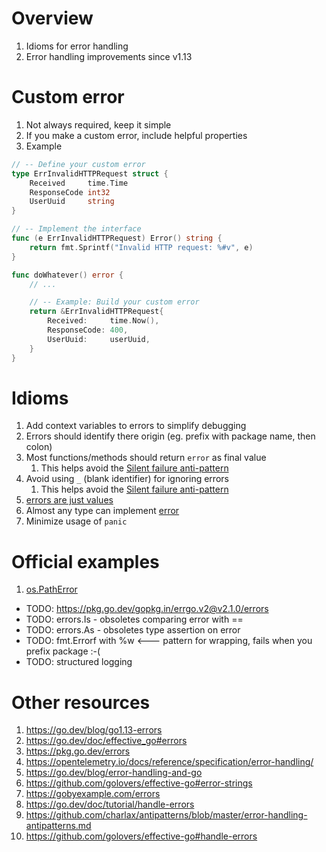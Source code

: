 # Overview
1. Idioms for error handling
1. Error handling improvements since v1.13


# Custom error
1. Not always required, keep it simple
1. If you make a custom error, include helpful properties
1. Example
```go
// -- Define your custom error
type ErrInvalidHTTPRequest struct {
	Received     time.Time
	ResponseCode int32
	UserUuid     string
}

// -- Implement the interface
func (e ErrInvalidHTTPRequest) Error() string {
	return fmt.Sprintf("Invalid HTTP request: %#v", e)
}

func doWhatever() error {
	// ...

    // -- Example: Build your custom error
	return &ErrInvalidHTTPRequest{
		Received:     time.Now(),
		ResponseCode: 400,
		UserUuid:     userUuid,
	}
}
```


# Idioms
1. Add context variables to errors to simplify debugging
1. Errors should identify there origin (eg. prefix with package name, then colon)
1. Most functions/methods should return `error` as final value
    1. This helps avoid the [Silent failure anti-pattern](https://en.wikipedia.org/wiki/Error_hiding)
1. Avoid using `_` (blank identifier) for ignoring errors
    1. This helps avoid the [Silent failure anti-pattern](https://en.wikipedia.org/wiki/Error_hiding)
1. [errors are just values](https://go.dev/blog/errors-are-values)
1. Almost any type can implement [error](https://pkg.go.dev/errors)
1. Minimize usage of `panic`


# Official examples
1. [os.PathError](https://pkg.go.dev/os#PathError)


- TODO: https://pkg.go.dev/gopkg.in/errgo.v2@v2.1.0/errors
- TODO: errors.Is - obsoletes comparing error with ==
- TODO: errors.As - obsoletes type assertion on error
- TODO: fmt.Errorf with %w  <--- pattern for wrapping, fails when you prefix package :-(
- TODO: structured logging


# Other resources
1. https://go.dev/blog/go1.13-errors
1. https://go.dev/doc/effective_go#errors
1. https://pkg.go.dev/errors
1. https://opentelemetry.io/docs/reference/specification/error-handling/
1. https://go.dev/blog/error-handling-and-go
1. https://github.com/golovers/effective-go#error-strings
1. https://gobyexample.com/errors
1. https://go.dev/doc/tutorial/handle-errors
1. https://github.com/charlax/antipatterns/blob/master/error-handling-antipatterns.md
1. https://github.com/golovers/effective-go#handle-errors